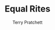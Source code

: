 ---
title: "Equal Rites"
author: Terry Pratchett
hashtag: "equal-rites"
type: novel
tags:
  - book
  - Discworld
  - Terry Pratchett
---